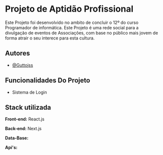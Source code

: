 # Projeto de Aptidão Profissional

Este Projeto foi desenvolvido no ambito de concluir o 12º do curso Programador de informática.
Este Projeto é uma rede social para a divulgação de eventos de Associações, com base no público mais jovem de forma atrair o seu interece para esta cultura.

## Autores

- [@Guttojss](https://www.github.com/Guttojss)


## Funcionalidades Do Projeto

- Sistema de Login

## Stack utilizada

**Front-end:** React.js

**Back-end:** Next.js 

**Data-Base:** 

**Api's:**